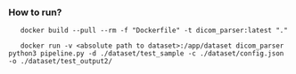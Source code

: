 ### How to run?

       docker build --pull --rm -f "Dockerfile" -t dicom_parser:latest "."
          
       docker run -v <absolute path to dataset>:/app/dataset dicom_parser python3 pipeline.py -d ./dataset/test_sample -c ./dataset/config.json -o ./dataset/test_output2/




